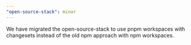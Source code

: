 ```yaml
---
"open-source-stack": minor
---
```


We have migrated the open-source-stack to use pnpm workspaces with changesets instead of the old npm approach with npm workspaces.

